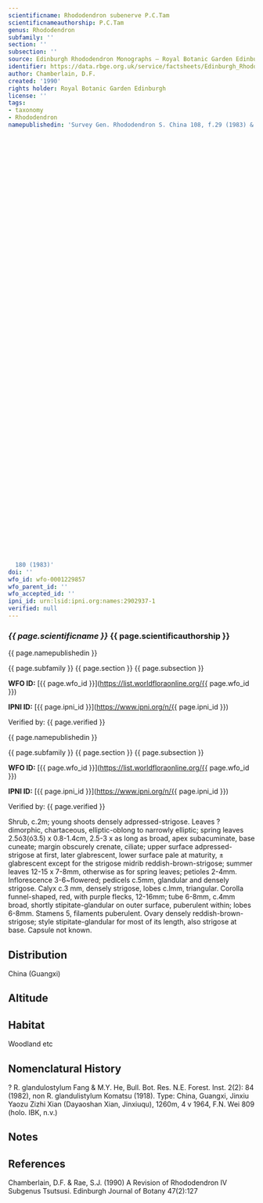 ```yaml
---
scientificname: Rhododendron subenerve P.C.Tam
scientificnameauthorship: P.C.Tam
genus: Rhododendron
subfamily: ''
section: ''
subsection: ''
source: Edinburgh Rhododendron Monographs – Royal Botanic Garden Edinburgh
identifier: https://data.rbge.org.uk/service/factsheets/Edinburgh_Rhododendron_Monographs.xhtml
author: Chamberlain, D.F.
created: '1990'
rights holder: Royal Botanic Garden Edinburgh
license: ''
tags:
- taxonomy
- Rhododendron
namepublishedin: 'Survey Gen. Rhododendron S. China 108, f.29 (1983) & Guihaia 3,3:































































  180 (1983)'
doi: ''
wfo_id: wfo-0001229857
wfo_parent_id: ''
wfo_accepted_id: ''
ipni_id: urn:lsid:ipni.org:names:2902937-1
verified: null
---
```

### _{{ page.scientificname }}_ {{ page.scientificauthorship }}
 {{ page.namepublishedin }}

{{ page.subfamily }} {{ page.section }} {{ page.subsection }}

**WFO ID:** [{{ page.wfo_id }}](https://list.worldfloraonline.org/{{ page.wfo_id }})

**IPNI ID:** [{{ page.ipni_id }}](https://www.ipni.org/n/{{ page.ipni_id }})

Verified by: {{ page.verified }}

 {{ page.namepublishedin }}

{{ page.subfamily }} {{ page.section }} {{ page.subsection }}

**WFO ID:** [{{ page.wfo_id }}](https://list.worldfloraonline.org/{{ page.wfo_id }})

**IPNI ID:** [{{ page.ipni_id }}](https://www.ipni.org/n/{{ page.ipni_id }})

Verified by: {{ page.verified }}



Shrub, c.2m; young shoots densely adpressed-strigose. Leaves ? dimorphic, chartaceous, elliptic-oblong to narrowly elliptic; spring leaves 2.5ó3(ó3.5) x 0.8-1.4cm, 2.5-3 x as long as broad, apex subacuminate, base cuneate; margin obscurely crenate, ciliate; upper surface adpressed-strigose at first, later glabrescent, lower surface pale at maturity, ± glabrescent except for the strigose midrib reddish-brown-strigose; summer leaves 12-15 x 7-8mm, otherwise as for spring leaves; petioles 2-4mm. Inflorescence 3-6~flowered; pedicels c.5mm, glandular and densely strigose. Calyx c.3 mm, densely strigose, lobes c.lmm, triangular. Corolla funnel-shaped, red, with purple flecks, 12-16mm; tube 6-8mm, c.4mm broad, shortly stipitate-glandular on outer surface, puberulent within; lobes 6-8mm. Stamens 5, filaments puberulent. Ovary densely reddish-brown-strigose; style stipitate-glandular for most of its length, also strigose at base. Capsule not known.

## Distribution
China (Guangxi)

## Altitude


## Habitat
Woodland etc

## Nomenclatural History
? R. glandulostylum Fang & M.Y. He, Bull. Bot. Res. N.E. Forest. Inst. 2(2): 84 (1982), non R. glandulistylum Komatsu (1918). Type: China, Guangxi, Jinxiu Yaozu Zizhi Xian (Dayaoshan Xian, Jinxiuqu), 1260m, 4 v 1964, F.N. Wei 809 (holo. IBK, n.v.)
                       
## Notes


## References

Chamberlain, D.F. & Rae, S.J. (1990) A Revision of Rhododendron IV Subgenus Tsutsusi. Edinburgh Journal of Botany 47(2):127
